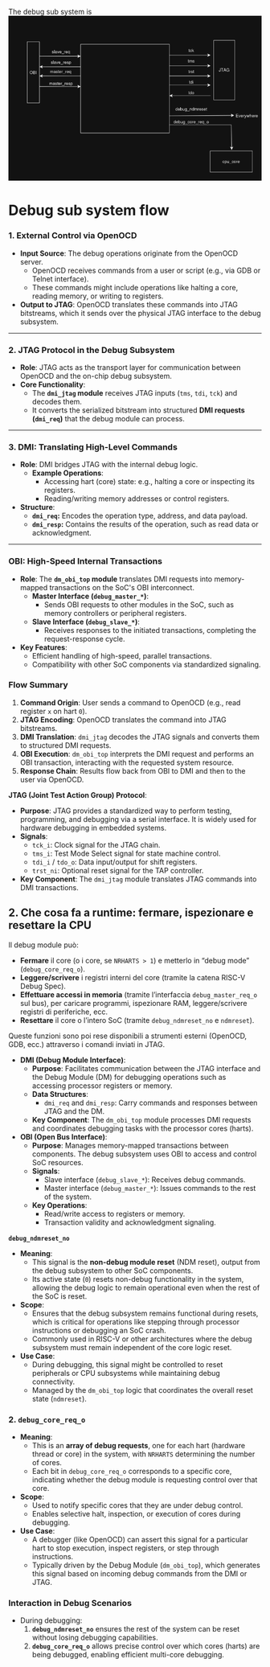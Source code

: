The debug sub system is 
![](../Pasted%20image%2020241214200022.png)

# Debug sub system flow
### **1. External Control via OpenOCD**

- **Input Source**: The debug operations originate from the OpenOCD server.
    - OpenOCD receives commands from a user or script (e.g., via GDB or Telnet interface).
    - These commands might include operations like halting a core, reading memory, or writing to registers.
- **Output to JTAG**: OpenOCD translates these commands into JTAG bitstreams, which it sends over the physical JTAG interface to the debug subsystem.

---
### **2. JTAG Protocol in the Debug Subsystem**

- **Role**: JTAG acts as the transport layer for communication between OpenOCD and the on-chip debug subsystem.
- **Core Functionality**:
    - The **`dmi_jtag` module** receives JTAG inputs (`tms`, `tdi`, `tck`) and decodes them.
    - It converts the serialized bitstream into structured **DMI requests (`dmi_req`)** that the debug module can process.


---
### **3. DMI: Translating High-Level Commands**

- **Role**: DMI bridges JTAG with the internal debug logic.
    - **Example Operations**:
        - Accessing hart (core) state: e.g., halting a core or inspecting its registers.
        - Reading/writing memory addresses or control registers.
- **Structure**:
    - **`dmi_req`:** Encodes the operation type, address, and data payload.
    - **`dmi_resp`:** Contains the results of the operation, such as read data or acknowledgment.

---
### **OBI: High-Speed Internal Transactions**

- **Role**: The **`dm_obi_top` module** translates DMI requests into memory-mapped transactions on the SoC's OBI interconnect.
    - **Master Interface (`debug_master_*`)**:
        - Sends OBI requests to other modules in the SoC, such as memory controllers or peripheral registers.
    - **Slave Interface (`debug_slave_*`)**:
        - Receives responses to the initiated transactions, completing the request-response cycle.
- **Key Features**:
    - Efficient handling of high-speed, parallel transactions.
    - Compatibility with other SoC components via standardized signaling.

### **Flow Summary**

1. **Command Origin**: User sends a command to OpenOCD (e.g., read register `x` on hart `0`).
2. **JTAG Encoding**: OpenOCD translates the command into JTAG bitstreams.
3. **DMI Translation**: `dmi_jtag` decodes the JTAG signals and converts them to structured DMI requests.
4. **OBI Execution**: `dm_obi_top` interprets the DMI request and performs an OBI transaction, interacting with the requested system resource.
5. **Response Chain**: Results flow back from OBI to DMI and then to the user via OpenOCD.





**JTAG (Joint Test Action Group) Protocol**:

- **Purpose**: JTAG provides a standardized way to perform testing, programming, and debugging via a serial interface. It is widely used for hardware debugging in embedded systems.
- **Signals**:
    - `tck_i`: Clock signal for the JTAG chain.
    - `tms_i`: Test Mode Select signal for state machine control.
    - `tdi_i` / `tdo_o`: Data input/output for shift registers.
    - `trst_ni`: Optional reset signal for the TAP controller.
- **Key Component**: The `dmi_jtag` module translates JTAG commands into DMI transactions.

## 2. Che cosa fa a runtime: fermare, ispezionare e resettare la CPU

Il debug module può:

- **Fermare** il core (o i core, se `NRHARTS > 1`) e metterlo in “debug mode” (`debug_core_req_o`).
- **Leggere/scrivere** i registri interni del core (tramite la catena RISC-V Debug Spec).
- **Effettuare accessi in memoria** (tramite l’interfaccia `debug_master_req_o` sul bus), per caricare programmi, ispezionare RAM, leggere/scrivere registri di periferiche, ecc.
- **Resettare** il core o l’intero SoC (tramite `debug_ndmreset_no` e `ndmreset`).

Queste funzioni sono poi rese disponibili a strumenti esterni (OpenOCD, GDB, ecc.) attraverso i comandi inviati in JTAG.


- **DMI (Debug Module Interface)**:
    - **Purpose**: Facilitates communication between the JTAG interface and the Debug Module (DM) for debugging operations such as accessing processor registers or memory.
    - **Data Structures**:
        - `dmi_req` and `dmi_resp`: Carry commands and responses between JTAG and the DM.
    - **Key Component**: The `dm_obi_top` module processes DMI requests and coordinates debugging tasks with the processor cores (harts).
- **OBI (Open Bus Interface)**:
    - **Purpose**: Manages memory-mapped transactions between components. The debug subsystem uses OBI to access and control SoC resources.
    - **Signals**:
        - Slave interface (`debug_slave_*`): Receives debug commands.
        - Master interface (`debug_master_*`): Issues commands to the rest of the system.
    - **Key Operations**:
        - Read/write access to registers or memory.
        - Transaction validity and acknowledgment signaling.




**`debug_ndmreset_no`**
- **Meaning**:
    - This signal is the **non-debug module reset** (NDM reset), output from the debug subsystem to other SoC components.
    - Its active state (`0`) resets non-debug functionality in the system, allowing the debug logic to remain operational even when the rest of the SoC is reset.
- **Scope**:
    - Ensures that the debug subsystem remains functional during resets, which is critical for operations like stepping through processor instructions or debugging an SoC crash.
    - Commonly used in RISC-V or other architectures where the debug subsystem must remain independent of the core logic reset.
- **Use Case**:
    - During debugging, this signal might be controlled to reset peripherals or CPU subsystems while maintaining debug connectivity.
    - Managed by the `dm_obi_top` logic that coordinates the overall reset state (`ndmreset`).

### **2. `debug_core_req_o`**

- **Meaning**:
    - This is an **array of debug requests**, one for each hart (hardware thread or core) in the system, with `NRHARTS` determining the number of cores.
    - Each bit in `debug_core_req_o` corresponds to a specific core, indicating whether the debug module is requesting control over that core.
- **Scope**:
    - Used to notify specific cores that they are under debug control.
    - Enables selective halt, inspection, or execution of cores during debugging.
- **Use Case**:
    - A debugger (like OpenOCD) can assert this signal for a particular hart to stop execution, inspect registers, or step through instructions.
    - Typically driven by the Debug Module (`dm_obi_top`), which generates this signal based on incoming debug commands from the DMI or JTAG.

### **Interaction in Debug Scenarios**

- During debugging:
    1. **`debug_ndmreset_no`** ensures the rest of the system can be reset without losing debugging capabilities.
    2. **`debug_core_req_o`** allows precise control over which cores (harts) are being debugged, enabling efficient multi-core debugging.